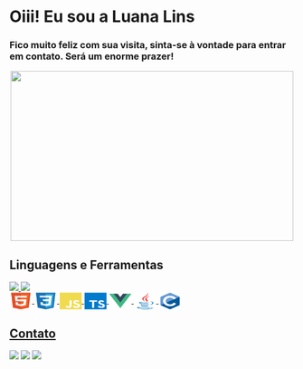 # Oiii! Eu sou a Luana Lins

### Fico muito feliz com sua visita, sinta-se à vontade para entrar em contato. Será um enorme prazer!
  
  <p align="center">
    <img align="center" height="300" width="500" src="https://64.media.tumblr.com/5a564c6dba0969aa9f51177c0e7d6d46/3acc154803c6216b-f2/s500x750/143a68aeffe79d6e2e06841923287077b97e588a.gif">
  </p>

 
## Linguagens e Ferramentas
 
 <div>
  <a href="https://github.com/LuanaVLins">
  <img height="180em" src="https://github-readme-stats.vercel.app/api/top-langs/?username=LuanaVLins&layout=compact&langs_count=7&theme=highcontrast"/>
  <img height="180em" src="https://github-readme-stats.vercel.app/api?username=LuanaVLins&show_icons=highcontrast&theme=highcontrast&include_all_commits=true&count_private=true%22"/>
   
</div>
 
<div>
  <img align="center" alt="Luana-HTML" height="30" width="40" src="https://raw.githubusercontent.com/devicons/devicon/master/icons/html5/html5-original.svg">
  <img align="center" alt="Luana-CSS" height="30" width="40" src="https://raw.githubusercontent.com/devicons/devicon/master/icons/css3/css3-original.svg">
  <img align="center" alt="Luana-Js" height="30" width="40" src="https://raw.githubusercontent.com/devicons/devicon/master/icons/javascript/javascript-plain.svg">
  <img align="center" alt="Luana-Ts" height="30" width="40" src="https://raw.githubusercontent.com/devicons/devicon/master/icons/typescript/typescript-plain.svg">
  <img align="center" alt="Luana-Vue" height="30" width="40" src="https://raw.githubusercontent.com/devicons/devicon/master/icons/vuejs/vuejs-original.svg">
  <img align="center" alt="Luana-Java" height="30" width="40" src="https://raw.githubusercontent.com/devicons/devicon/master/icons/java/java-original.svg">
  <img align="center" alt="Luana-C" height="30" width="40" src="https://raw.githubusercontent.com/devicons/devicon/master/icons/c/c-original.svg">
 
</div>

## Contato 

<div>
  <a href="https://github.com/LuanaVLins">
  <a href = "mailto:luanalinsv@gmail.com"><img src="https://img.shields.io/badge/-Gmail-%23333?style=for-the-badge&logo=gmail&logoColor=white" target="_blank"></a> 
  <a href="https://www.linkedin.com/in/luanalinsv/" target="_blank"><img src="https://img.shields.io/badge/-LinkedIn-%230077B5?style=for-the-badge&logo=linkedin&logoColor=white" target="_blank"></a> 
   <a href="https://www.instagram.com/luanalinsv/" target="_blank"><img src="https://img.shields.io/badge/-Instagram-%23E4405F?style=for-the-badge&logo=instagram&logoColor=white" target="_blank"></a>
    
 </div> 

